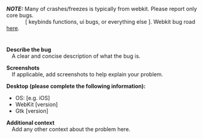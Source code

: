 **_NOTE:_** Many of crashes/freezes is typically from webkit.
Please report only core bugs.<br>
&emsp;&emsp;&emsp;&ensp;[ keybinds functions, ui bugs, or everything else ]. Webkit bug road [here](https://webkit.org/reporting-bugs/). <br>

#

**Describe the bug**<br>
&emsp;A clear and concise description of what the bug is.<br>

**Screenshots**<br>
&emsp;If applicable, add screenshots to help explain your problem.<br>

**Desktop (please complete the following information):**
 - OS: [e.g. iOS]
 - WebKit [version]
 - Gtk [version]

**Additional context**<br>
&emsp;Add any other context about the problem here.
